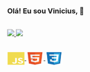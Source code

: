 ###  Olá! Eu sou Vinicius, 👋

<br/>

<div> 
  <a href="https://github.com/augvinicius">
  <img height="180em" src="https://github-readme-stats.vercel.app/api?username=augvinicius&show_icons=true&theme=tokyonight&include_all_commits=true&count_private=true"/>
  <img max-width="400px" height="180em" src="https://github-readme-stats.vercel.app/api/top-langs/?username=augvinicius&layout=compact&langs_count=6&theme=tokyonight"/>
</div>

    
<div style="display: inline_block"><br><br>
  <img align="center" alt="Js" height="30" width="40" src="https://raw.githubusercontent.com/devicons/devicon/master/icons/javascript/javascript-plain.svg">
  <img align="center" alt="HTML" height="30" width="40" src="https://raw.githubusercontent.com/devicons/devicon/master/icons/html5/html5-original.svg">
  <img align="center" alt="CSS" height="30" width="40" src="https://raw.githubusercontent.com/devicons/devicon/master/icons/css3/css3-original.svg">
</div>


